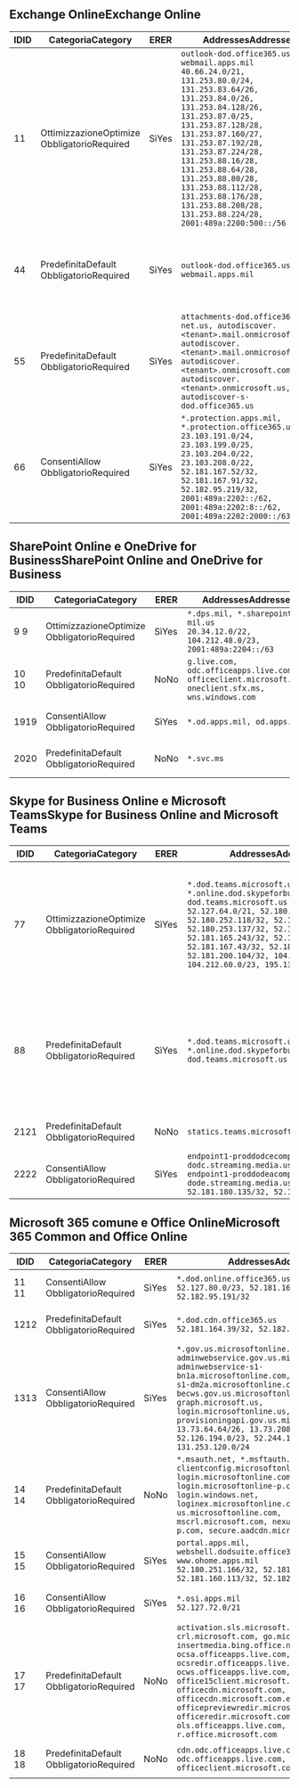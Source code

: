 <!--THIS FILE IS AUTOMATICALLY GENERATED. MANUAL CHANGES WILL BE OVERWRITTEN.-->
<!--Please contact the Office 365 Endpoints team with any questions.-->
<!--USGovDoD endpoints version 2019072900-->
<!--File generated 2019-07-29 11:00:16.1619-->

## <a name="exchange-online"></a><span data-ttu-id="c93df-101">Exchange Online</span><span class="sxs-lookup"><span data-stu-id="c93df-101">Exchange Online</span></span>

<span data-ttu-id="c93df-102">ID</span><span class="sxs-lookup"><span data-stu-id="c93df-102">ID</span></span> | <span data-ttu-id="c93df-103">Categoria</span><span class="sxs-lookup"><span data-stu-id="c93df-103">Category</span></span> | <span data-ttu-id="c93df-104">ER</span><span class="sxs-lookup"><span data-stu-id="c93df-104">ER</span></span> | <span data-ttu-id="c93df-105">Addresses</span><span class="sxs-lookup"><span data-stu-id="c93df-105">Addresses</span></span> | <span data-ttu-id="c93df-106">Porte</span><span class="sxs-lookup"><span data-stu-id="c93df-106">Ports</span></span>
-- | -------------------- | --- | ---------------------------------------------------------------------------------------------------------------------------------------------------------------------------------------------------------------------------------------------------------------------------------------------------------------------------------------------------------------------------------------------- | -------------------------------
<span data-ttu-id="c93df-107">1</span><span class="sxs-lookup"><span data-stu-id="c93df-107">1</span></span> | <span data-ttu-id="c93df-108">Ottimizzazione</span><span class="sxs-lookup"><span data-stu-id="c93df-108">Optimize</span></span><BR><span data-ttu-id="c93df-109">Obbligatorio</span><span class="sxs-lookup"><span data-stu-id="c93df-109">Required</span></span> | <span data-ttu-id="c93df-110">Sì</span><span class="sxs-lookup"><span data-stu-id="c93df-110">Yes</span></span> | `outlook-dod.office365.us, webmail.apps.mil`<BR>`40.66.24.0/21, 131.253.80.0/24, 131.253.83.64/26, 131.253.84.0/26, 131.253.84.128/26, 131.253.87.0/25, 131.253.87.128/28, 131.253.87.160/27, 131.253.87.192/28, 131.253.87.224/28, 131.253.88.16/28, 131.253.88.64/28, 131.253.88.80/28, 131.253.88.112/28, 131.253.88.176/28, 131.253.88.208/28, 131.253.88.224/28, 2001:489a:2200:500::/56` | <span data-ttu-id="c93df-111">**TCP:** 443, 80</span><span class="sxs-lookup"><span data-stu-id="c93df-111">**TCP:** 443, 80</span></span>
<span data-ttu-id="c93df-112">4</span><span class="sxs-lookup"><span data-stu-id="c93df-112">4</span></span> | <span data-ttu-id="c93df-113">Predefinita</span><span class="sxs-lookup"><span data-stu-id="c93df-113">Default</span></span><BR><span data-ttu-id="c93df-114">Obbligatorio</span><span class="sxs-lookup"><span data-stu-id="c93df-114">Required</span></span> | <span data-ttu-id="c93df-115">Sì</span><span class="sxs-lookup"><span data-stu-id="c93df-115">Yes</span></span> | `outlook-dod.office365.us, webmail.apps.mil` | <span data-ttu-id="c93df-116">**TCP:** 143, 25, 587, 993, 995</span><span class="sxs-lookup"><span data-stu-id="c93df-116">**TCP:** 143, 25, 587, 993, 995</span></span>
<span data-ttu-id="c93df-117">5</span><span class="sxs-lookup"><span data-stu-id="c93df-117">5</span></span> | <span data-ttu-id="c93df-118">Predefinita</span><span class="sxs-lookup"><span data-stu-id="c93df-118">Default</span></span><BR><span data-ttu-id="c93df-119">Obbligatorio</span><span class="sxs-lookup"><span data-stu-id="c93df-119">Required</span></span> | <span data-ttu-id="c93df-120">Sì</span><span class="sxs-lookup"><span data-stu-id="c93df-120">Yes</span></span> | `attachments-dod.office365-net.us, autodiscover.<tenant>.mail.onmicrosoft.com, autodiscover.<tenant>.mail.onmicrosoft.us, autodiscover.<tenant>.onmicrosoft.com, autodiscover.<tenant>.onmicrosoft.us, autodiscover-s-dod.office365.us` | <span data-ttu-id="c93df-121">**TCP:** 443, 80</span><span class="sxs-lookup"><span data-stu-id="c93df-121">**TCP:** 443, 80</span></span>
<span data-ttu-id="c93df-122">6</span><span class="sxs-lookup"><span data-stu-id="c93df-122">6</span></span> | <span data-ttu-id="c93df-123">Consenti</span><span class="sxs-lookup"><span data-stu-id="c93df-123">Allow</span></span><BR><span data-ttu-id="c93df-124">Obbligatorio</span><span class="sxs-lookup"><span data-stu-id="c93df-124">Required</span></span> | <span data-ttu-id="c93df-125">Sì</span><span class="sxs-lookup"><span data-stu-id="c93df-125">Yes</span></span> | `*.protection.apps.mil, *.protection.office365.us`<BR>`23.103.191.0/24, 23.103.199.0/25, 23.103.204.0/22, 23.103.208.0/22, 52.181.167.52/32, 52.181.167.91/32, 52.182.95.219/32, 2001:489a:2202::/62, 2001:489a:2202:8::/62, 2001:489a:2202:2000::/63` | <span data-ttu-id="c93df-126">**TCP:** 25, 443</span><span class="sxs-lookup"><span data-stu-id="c93df-126">**TCP:** 25, 443</span></span>

## <a name="sharepoint-online-and-onedrive-for-business"></a><span data-ttu-id="c93df-127">SharePoint Online e OneDrive for Business</span><span class="sxs-lookup"><span data-stu-id="c93df-127">SharePoint Online and OneDrive for Business</span></span>

<span data-ttu-id="c93df-128">ID</span><span class="sxs-lookup"><span data-stu-id="c93df-128">ID</span></span> | <span data-ttu-id="c93df-129">Categoria</span><span class="sxs-lookup"><span data-stu-id="c93df-129">Category</span></span> | <span data-ttu-id="c93df-130">ER</span><span class="sxs-lookup"><span data-stu-id="c93df-130">ER</span></span> | <span data-ttu-id="c93df-131">Addresses</span><span class="sxs-lookup"><span data-stu-id="c93df-131">Addresses</span></span> | <span data-ttu-id="c93df-132">Porte</span><span class="sxs-lookup"><span data-stu-id="c93df-132">Ports</span></span>
-- | -------------------- | --- | ---------------------------------------------------------------------------------------------------- | ----------------
<span data-ttu-id="c93df-133">9 </span><span class="sxs-lookup"><span data-stu-id="c93df-133">9</span></span> | <span data-ttu-id="c93df-134">Ottimizzazione</span><span class="sxs-lookup"><span data-stu-id="c93df-134">Optimize</span></span><BR><span data-ttu-id="c93df-135">Obbligatorio</span><span class="sxs-lookup"><span data-stu-id="c93df-135">Required</span></span> | <span data-ttu-id="c93df-136">Sì</span><span class="sxs-lookup"><span data-stu-id="c93df-136">Yes</span></span> | `*.dps.mil, *.sharepoint-mil.us`<BR>`20.34.12.0/22, 104.212.48.0/23, 2001:489a:2204::/63` | <span data-ttu-id="c93df-137">**TCP:** 443, 80</span><span class="sxs-lookup"><span data-stu-id="c93df-137">**TCP:** 443, 80</span></span>
<span data-ttu-id="c93df-138">10 </span><span class="sxs-lookup"><span data-stu-id="c93df-138">10</span></span> | <span data-ttu-id="c93df-139">Predefinita</span><span class="sxs-lookup"><span data-stu-id="c93df-139">Default</span></span><BR><span data-ttu-id="c93df-140">Obbligatorio</span><span class="sxs-lookup"><span data-stu-id="c93df-140">Required</span></span> | <span data-ttu-id="c93df-141">No</span><span class="sxs-lookup"><span data-stu-id="c93df-141">No</span></span> | `g.live.com, odc.officeapps.live.com, officeclient.microsoft.com, oneclient.sfx.ms, wns.windows.com` | <span data-ttu-id="c93df-142">**TCP:** 443, 80</span><span class="sxs-lookup"><span data-stu-id="c93df-142">**TCP:** 443, 80</span></span>
<span data-ttu-id="c93df-143">19</span><span class="sxs-lookup"><span data-stu-id="c93df-143">19</span></span> | <span data-ttu-id="c93df-144">Consenti</span><span class="sxs-lookup"><span data-stu-id="c93df-144">Allow</span></span><BR><span data-ttu-id="c93df-145">Obbligatorio</span><span class="sxs-lookup"><span data-stu-id="c93df-145">Required</span></span> | <span data-ttu-id="c93df-146">Sì</span><span class="sxs-lookup"><span data-stu-id="c93df-146">Yes</span></span> | `*.od.apps.mil, od.apps.mil` | <span data-ttu-id="c93df-147">**TCP:** 443, 80</span><span class="sxs-lookup"><span data-stu-id="c93df-147">**TCP:** 443, 80</span></span>
<span data-ttu-id="c93df-148">20</span><span class="sxs-lookup"><span data-stu-id="c93df-148">20</span></span> | <span data-ttu-id="c93df-149">Predefinita</span><span class="sxs-lookup"><span data-stu-id="c93df-149">Default</span></span><BR><span data-ttu-id="c93df-150">Obbligatorio</span><span class="sxs-lookup"><span data-stu-id="c93df-150">Required</span></span> | <span data-ttu-id="c93df-151">No</span><span class="sxs-lookup"><span data-stu-id="c93df-151">No</span></span> | `*.svc.ms` | <span data-ttu-id="c93df-152">**TCP:** 443, 80</span><span class="sxs-lookup"><span data-stu-id="c93df-152">**TCP:** 443, 80</span></span>

## <a name="skype-for-business-online-and-microsoft-teams"></a><span data-ttu-id="c93df-153">Skype for Business Online e Microsoft Teams</span><span class="sxs-lookup"><span data-stu-id="c93df-153">Skype for Business Online and Microsoft Teams</span></span>

<span data-ttu-id="c93df-154">ID</span><span class="sxs-lookup"><span data-stu-id="c93df-154">ID</span></span> | <span data-ttu-id="c93df-155">Categoria</span><span class="sxs-lookup"><span data-stu-id="c93df-155">Category</span></span> | <span data-ttu-id="c93df-156">ER</span><span class="sxs-lookup"><span data-stu-id="c93df-156">ER</span></span> | <span data-ttu-id="c93df-157">Addresses</span><span class="sxs-lookup"><span data-stu-id="c93df-157">Addresses</span></span> | <span data-ttu-id="c93df-158">Porte</span><span class="sxs-lookup"><span data-stu-id="c93df-158">Ports</span></span>
-- | -------------------- | --- | -------------------------------------------------------------------------------------------------------------------------------------------------------------------------------------------------------------------------------------------------------------------------------------------------------------------------------------------------------- | --------------------------------------------------
<span data-ttu-id="c93df-159">7</span><span class="sxs-lookup"><span data-stu-id="c93df-159">7</span></span> | <span data-ttu-id="c93df-160">Ottimizzazione</span><span class="sxs-lookup"><span data-stu-id="c93df-160">Optimize</span></span><BR><span data-ttu-id="c93df-161">Obbligatorio</span><span class="sxs-lookup"><span data-stu-id="c93df-161">Required</span></span> | <span data-ttu-id="c93df-162">Sì</span><span class="sxs-lookup"><span data-stu-id="c93df-162">Yes</span></span> | `*.dod.teams.microsoft.us, *.online.dod.skypeforbusiness.us, dod.teams.microsoft.us`<BR>`52.127.64.0/21, 52.180.249.148/32, 52.180.252.118/32, 52.180.252.187/32, 52.180.253.137/32, 52.180.253.154/32, 52.181.165.243/32, 52.181.166.119/32, 52.181.167.43/32, 52.181.167.64/32, 52.181.200.104/32, 104.212.32.0/22, 104.212.60.0/23, 195.134.240.0/22` | <span data-ttu-id="c93df-163">**TCP:** 443</span><span class="sxs-lookup"><span data-stu-id="c93df-163">**TCP:** 443</span></span><BR><span data-ttu-id="c93df-164">**UDP:** 3478, 3479, 3480, 3481</span><span class="sxs-lookup"><span data-stu-id="c93df-164">**UDP:** 3478, 3479, 3480, 3481</span></span>
<span data-ttu-id="c93df-165">8</span><span class="sxs-lookup"><span data-stu-id="c93df-165">8</span></span> | <span data-ttu-id="c93df-166">Predefinita</span><span class="sxs-lookup"><span data-stu-id="c93df-166">Default</span></span><BR><span data-ttu-id="c93df-167">Obbligatorio</span><span class="sxs-lookup"><span data-stu-id="c93df-167">Required</span></span> | <span data-ttu-id="c93df-168">Sì</span><span class="sxs-lookup"><span data-stu-id="c93df-168">Yes</span></span> | `*.dod.teams.microsoft.us, *.online.dod.skypeforbusiness.us, dod.teams.microsoft.us` | <span data-ttu-id="c93df-169">**TCP:** 5061, 50000-59999</span><span class="sxs-lookup"><span data-stu-id="c93df-169">**TCP:** 5061, 50000-59999</span></span><BR><span data-ttu-id="c93df-170">**UDP:** 50000-59999</span><span class="sxs-lookup"><span data-stu-id="c93df-170">**UDP:** 50000-59999</span></span>
<span data-ttu-id="c93df-171">21</span><span class="sxs-lookup"><span data-stu-id="c93df-171">21</span></span> | <span data-ttu-id="c93df-172">Predefinita</span><span class="sxs-lookup"><span data-stu-id="c93df-172">Default</span></span><BR><span data-ttu-id="c93df-173">Obbligatorio</span><span class="sxs-lookup"><span data-stu-id="c93df-173">Required</span></span> | <span data-ttu-id="c93df-174">No</span><span class="sxs-lookup"><span data-stu-id="c93df-174">No</span></span> | `statics.teams.microsoft.com` | <span data-ttu-id="c93df-175">**TCP:** 443</span><span class="sxs-lookup"><span data-stu-id="c93df-175">**TCP:** 443</span></span>
<span data-ttu-id="c93df-176">22</span><span class="sxs-lookup"><span data-stu-id="c93df-176">22</span></span> | <span data-ttu-id="c93df-177">Consenti</span><span class="sxs-lookup"><span data-stu-id="c93df-177">Allow</span></span><BR><span data-ttu-id="c93df-178">Obbligatorio</span><span class="sxs-lookup"><span data-stu-id="c93df-178">Required</span></span> | <span data-ttu-id="c93df-179">Sì</span><span class="sxs-lookup"><span data-stu-id="c93df-179">Yes</span></span> | `endpoint1-proddodcecompsvc-dodc.streaming.media.usgovcloudapi.net, endpoint1-proddodeacompsvc-dode.streaming.media.usgovcloudapi.net`<BR>`52.181.180.135/32, 52.182.53.6/32` | <span data-ttu-id="c93df-180">**TCP:** 443</span><span class="sxs-lookup"><span data-stu-id="c93df-180">**TCP:** 443</span></span>

## <a name="microsoft-365-common-and-office-online"></a><span data-ttu-id="c93df-181">Microsoft 365 comune e Office Online</span><span class="sxs-lookup"><span data-stu-id="c93df-181">Microsoft 365 Common and Office Online</span></span>

<span data-ttu-id="c93df-182">ID</span><span class="sxs-lookup"><span data-stu-id="c93df-182">ID</span></span> | <span data-ttu-id="c93df-183">Categoria</span><span class="sxs-lookup"><span data-stu-id="c93df-183">Category</span></span> | <span data-ttu-id="c93df-184">ER</span><span class="sxs-lookup"><span data-stu-id="c93df-184">ER</span></span> | <span data-ttu-id="c93df-185">Addresses</span><span class="sxs-lookup"><span data-stu-id="c93df-185">Addresses</span></span> | <span data-ttu-id="c93df-186">Porte</span><span class="sxs-lookup"><span data-stu-id="c93df-186">Ports</span></span>
-- | ------------------- | --- | ------------------------------------------------------------------------------------------------------------------------------------------------------------------------------------------------------------------------------------------------------------------------------------------------------------------------------------------------------------------------------------------------ | ----------------
<span data-ttu-id="c93df-187">11 </span><span class="sxs-lookup"><span data-stu-id="c93df-187">11</span></span> | <span data-ttu-id="c93df-188">Consenti</span><span class="sxs-lookup"><span data-stu-id="c93df-188">Allow</span></span><BR><span data-ttu-id="c93df-189">Obbligatorio</span><span class="sxs-lookup"><span data-stu-id="c93df-189">Required</span></span> | <span data-ttu-id="c93df-190">Sì</span><span class="sxs-lookup"><span data-stu-id="c93df-190">Yes</span></span> | `*.dod.online.office365.us`<BR>`52.127.80.0/23, 52.181.164.39/32, 52.182.95.191/32` | <span data-ttu-id="c93df-191">**TCP:** 443</span><span class="sxs-lookup"><span data-stu-id="c93df-191">**TCP:** 443</span></span>
<span data-ttu-id="c93df-192">12</span><span class="sxs-lookup"><span data-stu-id="c93df-192">12</span></span> | <span data-ttu-id="c93df-193">Predefinita</span><span class="sxs-lookup"><span data-stu-id="c93df-193">Default</span></span><BR><span data-ttu-id="c93df-194">Obbligatorio</span><span class="sxs-lookup"><span data-stu-id="c93df-194">Required</span></span> | <span data-ttu-id="c93df-195">Sì</span><span class="sxs-lookup"><span data-stu-id="c93df-195">Yes</span></span> | `*.dod.cdn.office365.us`<BR>`52.181.164.39/32, 52.182.95.191/32` | <span data-ttu-id="c93df-196">**TCP:** 443</span><span class="sxs-lookup"><span data-stu-id="c93df-196">**TCP:** 443</span></span>
<span data-ttu-id="c93df-197">13</span><span class="sxs-lookup"><span data-stu-id="c93df-197">13</span></span> | <span data-ttu-id="c93df-198">Consenti</span><span class="sxs-lookup"><span data-stu-id="c93df-198">Allow</span></span><BR><span data-ttu-id="c93df-199">Obbligatorio</span><span class="sxs-lookup"><span data-stu-id="c93df-199">Required</span></span> | <span data-ttu-id="c93df-200">Sì</span><span class="sxs-lookup"><span data-stu-id="c93df-200">Yes</span></span> | `*.gov.us.microsoftonline.com, adminwebservice.gov.us.microsoftonline.com, adminwebservice-s1-bn1a.microsoftonline.com, adminwebservice-s1-dm2a.microsoftonline.com, becws.gov.us.microsoftonline.com, dod-graph.microsoft.us, login.microsoftonline.us, provisioningapi.gov.us.microsoftonline.com`<BR>`13.73.64.64/26, 13.73.208.128/25, 52.126.194.0/23, 52.244.120.128/25, 131.253.120.0/24` | <span data-ttu-id="c93df-201">**TCP:** 443</span><span class="sxs-lookup"><span data-stu-id="c93df-201">**TCP:** 443</span></span>
<span data-ttu-id="c93df-202">14 </span><span class="sxs-lookup"><span data-stu-id="c93df-202">14</span></span> | <span data-ttu-id="c93df-203">Predefinita</span><span class="sxs-lookup"><span data-stu-id="c93df-203">Default</span></span><BR><span data-ttu-id="c93df-204">Obbligatorio</span><span class="sxs-lookup"><span data-stu-id="c93df-204">Required</span></span> | <span data-ttu-id="c93df-205">No</span><span class="sxs-lookup"><span data-stu-id="c93df-205">No</span></span> | `*.msauth.net, *.msftauth.net, clientconfig.microsoftonline-p.net, login.microsoftonline.com, login.microsoftonline-p.com, login.windows.net, loginex.microsoftonline.com, login-us.microsoftonline.com, mscrl.microsoft.com, nexus.microsoftonline-p.com, secure.aadcdn.microsoftonline-p.com` | <span data-ttu-id="c93df-206">**TCP:** 443</span><span class="sxs-lookup"><span data-stu-id="c93df-206">**TCP:** 443</span></span>
<span data-ttu-id="c93df-207">15 </span><span class="sxs-lookup"><span data-stu-id="c93df-207">15</span></span> | <span data-ttu-id="c93df-208">Consenti</span><span class="sxs-lookup"><span data-stu-id="c93df-208">Allow</span></span><BR><span data-ttu-id="c93df-209">Obbligatorio</span><span class="sxs-lookup"><span data-stu-id="c93df-209">Required</span></span> | <span data-ttu-id="c93df-210">Sì</span><span class="sxs-lookup"><span data-stu-id="c93df-210">Yes</span></span> | `portal.apps.mil, webshell.dodsuite.office365.us, www.ohome.apps.mil`<BR>`52.180.251.166/32, 52.181.160.19/32, 52.181.160.113/32, 52.182.92.132/32` | <span data-ttu-id="c93df-211">**TCP:** 443</span><span class="sxs-lookup"><span data-stu-id="c93df-211">**TCP:** 443</span></span>
<span data-ttu-id="c93df-212">16 </span><span class="sxs-lookup"><span data-stu-id="c93df-212">16</span></span> | <span data-ttu-id="c93df-213">Consenti</span><span class="sxs-lookup"><span data-stu-id="c93df-213">Allow</span></span><BR><span data-ttu-id="c93df-214">Obbligatorio</span><span class="sxs-lookup"><span data-stu-id="c93df-214">Required</span></span> | <span data-ttu-id="c93df-215">Sì</span><span class="sxs-lookup"><span data-stu-id="c93df-215">Yes</span></span> | `*.osi.apps.mil`<BR>`52.127.72.0/21` | <span data-ttu-id="c93df-216">**TCP:** 443</span><span class="sxs-lookup"><span data-stu-id="c93df-216">**TCP:** 443</span></span>
<span data-ttu-id="c93df-217">17 </span><span class="sxs-lookup"><span data-stu-id="c93df-217">17</span></span> | <span data-ttu-id="c93df-218">Predefinita</span><span class="sxs-lookup"><span data-stu-id="c93df-218">Default</span></span><BR><span data-ttu-id="c93df-219">Obbligatorio</span><span class="sxs-lookup"><span data-stu-id="c93df-219">Required</span></span> | <span data-ttu-id="c93df-220">No</span><span class="sxs-lookup"><span data-stu-id="c93df-220">No</span></span> | `activation.sls.microsoft.com, crl.microsoft.com, go.microsoft.com, insertmedia.bing.office.net, ocsa.officeapps.live.com, ocsredir.officeapps.live.com, ocws.officeapps.live.com, office15client.microsoft.com, officecdn.microsoft.com, officecdn.microsoft.com.edgesuite.net, officepreviewredir.microsoft.com, officeredir.microsoft.com, ols.officeapps.live.com, r.office.microsoft.com` | <span data-ttu-id="c93df-221">**TCP:** 443, 80</span><span class="sxs-lookup"><span data-stu-id="c93df-221">**TCP:** 443, 80</span></span>
<span data-ttu-id="c93df-222">18 </span><span class="sxs-lookup"><span data-stu-id="c93df-222">18</span></span> | <span data-ttu-id="c93df-223">Predefinita</span><span class="sxs-lookup"><span data-stu-id="c93df-223">Default</span></span><BR><span data-ttu-id="c93df-224">Obbligatorio</span><span class="sxs-lookup"><span data-stu-id="c93df-224">Required</span></span> | <span data-ttu-id="c93df-225">No</span><span class="sxs-lookup"><span data-stu-id="c93df-225">No</span></span> | `cdn.odc.officeapps.live.com, odc.officeapps.live.com, officeclient.microsoft.com` | <span data-ttu-id="c93df-226">**TCP:** 443, 80</span><span class="sxs-lookup"><span data-stu-id="c93df-226">**TCP:** 443, 80</span></span>
